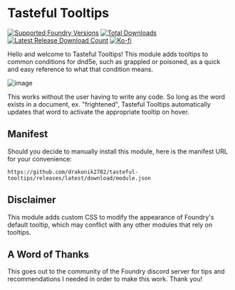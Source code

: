 # Tasteful Tooltips
[![Supported Foundry Versions](https://img.shields.io/endpoint?url=https://foundryshields.com/version?url=https://github.com/drakonik2782/tasteful-tooltips/releases/latest/download/module.json)](#)
[![Total Downloads](https://img.shields.io/github/downloads/drakonik2782/tasteful-tooltips/total?label=Total%20Downloads)](#)
[![Latest Release Download Count](https://img.shields.io/github/downloads/drakonik2782/tasteful-tooltips/latest/total?label=Latest%20Downloads)](#)
[![Ko-fi](https://img.shields.io/badge/Ko--fi-btbias-00B9FE?logo=kofi&color=blue)](https://ko-fi.com/btbias)

Hello and welcome to Tasteful Tooltips! This module adds tooltips to common conditions for dnd5e, such as grappled or poisoned, as a quick and easy reference to what that condition means.

![image](https://i.imgur.com/a76vizn.png)

This works without the user having to write any code. So long as the word exists in a document, ex. "frightened", Tasteful Tooltips automatically updates that word to activate the appropriate tooltip on hover.

## Manifest
Should you decide to manually install this module, here is the manifest URL for your convenience:

```
https://github.com/drakonik2782/tasteful-tooltips/releases/latest/download/module.json
```

## Disclaimer
This module adds custom CSS to modify the appearance of Foundry's default tooltip, which may conflict with any other modules that rely on tooltips.

## A Word of Thanks
This goes out to the community of the Foundry discord server for tips and recommendations I needed in order to make this work. Thank you!
